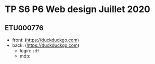 # TP S6 P6 Web design Juillet 2020

## ETU000776

* front: (https://duckduckgo.com)
* back: (https://duckduckgo.com)
    - login: `sdf`
    - mdp:
